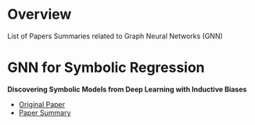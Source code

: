 
# Overview 

List of Papers Summaries related to Graph Neural Networks (GNN)

# GNN for Symbolic Regression 

**Discovering Symbolic Models from Deep Learning with Inductive Biases** 
- [Original Paper](https://arxiv.org/abs/2006.11287)
- [Paper Summary](https://colab.research.google.com/drive/1MTQcj8uoLaKEtO7kwZIVwGkxnZNWrhCl?usp=sharing)





















